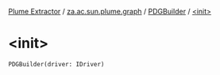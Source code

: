 [Plume Extractor](../../index.md) / [za.ac.sun.plume.graph](../index.md) / [PDGBuilder](index.md) / [&lt;init&gt;](./-init-.md)

# &lt;init&gt;

`PDGBuilder(driver: IDriver)`